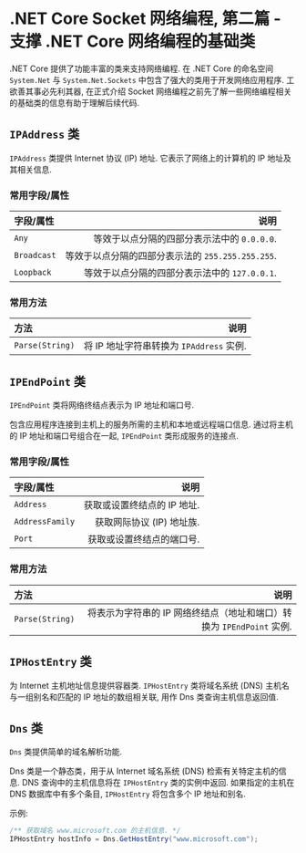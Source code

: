 # .NET Core Socket 网络编程, 第二篇 - 支撑 .NET Core 网络编程的基础类

.NET Core 提供了功能丰富的类来支持网络编程. 在 .NET Core 的命名空间 `System.Net` 与 `System.Net.Sockets` 中包含了强大的类用于开发网络应用程序. 工欲善其事必先利其器, 在正式介绍 Socket 网络编程之前先了解一些网络编程相关的基础类的信息有助于理解后续代码.

## `IPAddress` 类

`IPAddress` 类提供 Internet 协议 (IP) 地址. 它表示了网络上的计算机的 IP 地址及其相关信息.

### 常用字段/属性

| 字段/属性    | 说明                                           |
| :---------- | ---------------------------------------------: |
| `Any`       | 等效于以点分隔的四部分表示法中的 `0.0.0.0`.       |
| `Broadcast` | 等效于以点分隔的四部分表示法的 `255.255.255.255`. |
| `Loopback`  | 等效于以点分隔的四部分表示法中的 `127.0.0.1`.     |

### 常用方法

| 方法            | 说明                                    |
| :-------------- | -------------------------------------: |
| `Parse(String)` | 将 IP 地址字符串转换为 `IPAddress` 实例. |

## `IPEndPoint` 类

`IPEndPoint` 类将网络终结点表示为 IP 地址和端口号.

包含应用程序连接到主机上的服务所需的主机和本地或远程端口信息. 通过将主机的 IP 地址和端口号组合在一起, `IPEndPoint` 类形成服务的连接点.

### 常用字段/属性

| 字段/属性        | 说明                      |
| :-------------- | ------------------------: |
| `Address`       | 获取或设置终结点的 IP 地址. |
| `AddressFamily` | 获取网际协议 (IP) 地址族.   |
| `Port`          | 获取或设置终结点的端口号.   |

### 常用方法

| 方法            | 说明                                                              |
| :-------------- | ---------------------------------------------------------------: |
| `Parse(String)` | 将表示为字符串的 IP 网络终结点（地址和端口）转换为 `IPEndPoint` 实例. |

## `IPHostEntry` 类

为 Internet 主机地址信息提供容器类. `IPHostEntry` 类将域名系统 (DNS) 主机名与一组别名和匹配的 IP 地址的数组相关联, 用作 Dns 类查询主机信息返回值.

## `Dns` 类

`Dns` 类提供简单的域名解析功能.

Dns 类是一个静态类，用于从 Internet 域名系统 (DNS) 检索有关特定主机的信息. DNS 查询中的主机信息将在 `IPHostEntry` 类的实例中返回. 如果指定的主机在 DNS 数据库中有多个条目, `IPHostEntry` 将包含多个 IP 地址和别名.

示例:

```cs
/** 获取域名 www.microsoft.com 的主机信息. */
IPHostEntry hostInfo = Dns.GetHostEntry("www.microsoft.com");
```
